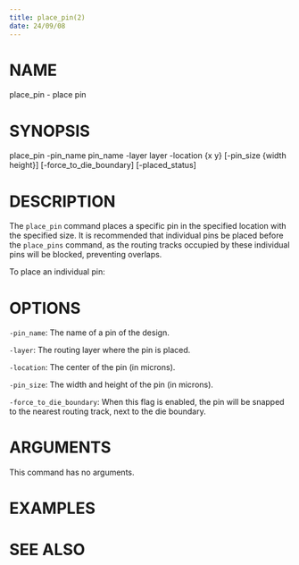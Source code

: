 ```yaml
---
title: place_pin(2)
date: 24/09/08
---
```


# NAME

place_pin - place pin

# SYNOPSIS

place_pin 
    -pin_name pin_name
    -layer layer
    -location {x y}
    [-pin_size {width height}]
    [-force_to_die_boundary]
    [-placed_status]


# DESCRIPTION

The `place_pin` command places a specific pin in the specified location with the specified size.
It is recommended that individual pins be placed before the `place_pins` command,
as the routing tracks occupied by these individual pins will be blocked, preventing overlaps.

To place an individual pin:

# OPTIONS

`-pin_name`:  The name of a pin of the design.

`-layer`:  The routing layer where the pin is placed.

`-location`:  The center of the pin (in microns).

`-pin_size`:  The width and height of the pin (in microns).

`-force_to_die_boundary`:  When this flag is enabled, the pin will be snapped to the nearest routing track, next to the die boundary.

# ARGUMENTS

This command has no arguments.

# EXAMPLES

# SEE ALSO
